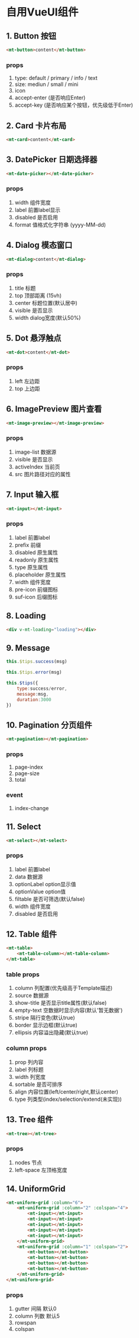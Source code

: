 # 自用VueUI组件

## 1. Button 按钮
```html
<mt-button>content</mt-button>
```
### props
1. type: default / primary / info / text
2. size: mediun / small / mini
3. icon
4. accept-enter (是否响应Enter)
5. accept-key (是否响应某个按钮，优先级低于Enter)

## 2. Card 卡片布局
```html
<mt-card>content</mt-card>
```

## 3. DatePicker 日期选择器
```html
<mt-date-picker></mt-date-picker>
```
### props
1. width 组件宽度
2. label 前置label显示
3. disabled 是否启用
4. format 值格式化字符串 (yyyy-MM-dd)

## 4. Dialog 模态窗口
```html
<mt-dialog>content</mt-dialog>
```
### props
1. title 标题
2. top 顶部距离 (15vh)
3. center 标题位置(默认居中)
4. visible 是否显示
5. width dialog宽度(默认50%)

## 5. Dot 悬浮触点
```html
<mt-dot>content</mt-dot>
```
### props
1. left 左边距
2. top 上边距

## 6. ImagePreview 图片查看
```html
<mt-image-preview></mt-image-preview>
```
### props
1. image-list 数据源
2. visible 是否显示
3. activeIndex 当前页
4. src 图片路径对应的属性

## 7. Input 输入框
```html
<mt-input></mt-input>
```
### props
1. label 前置label
2. prefix 前缀
3. disabled 原生属性
4. readonly 原生属性
5. type 原生属性
6. placeholder 原生属性
7. width 组件宽度
8. pre-icon 前缀图标
9. suf-icon 后缀图标

## 8. Loading
```html
<div v-mt-loading="loading"></div>
```

## 9. Message
``` JavaScript
this.$tips.success(msg)

this.$tips.error(msg)

this.$tips({
    type:success/error,
    message:msg,
    duration:3000
})
```

## 10. Pagination 分页组件
```html
<mt-pagination></mt-pagination>
```
### props
1. page-index
2. page-size
3. total
### event
1. index-change

## 11. Select
```html
<mt-select></mt-select>
```
### props
1. label 前置label
2. data 数据源
3. optionLabel option显示值
4. optionValue option值
5. filtable 是否可筛选(默认false)
6. width 组件宽度
7. disabled 是否启用

## 12. Table 组件
``` HTML
<mt-table>
    <mt-table-column></mt-table-column>
</mt-table>
```
### table props
1. column 列配置(优先级高于Template描述)
2. source 数据源
3. show-title 是否显示title属性(默认false)
4. empty-text 空数据时显示内容(默认'暂无数据')
5. stripe 隔行变色(默认true)
6. border 显示边框(默认true)
7. ellipsis 内容溢出隐藏(默认true)

### column props
1. prop 列内容
2. label 列标题
3. width 列宽度
4. sortable 是否可排序
5. align 内容位置(left/center/right,默认center)
6. type 列类型(index/selection/extend(未实现))

## 13. Tree 组件
```html
<mt-tree></mt-tree>
```
### props
1. nodes 节点
2. left-space 左顶格宽度

## 14. UniformGrid
```HTML
<mt-uniform-grid :column="6">
    <mt-uniform-grid :column="2" :colspan="4">
        <mt-input></mt-input>
        <mt-input></mt-input>
        <mt-input></mt-input>
        <mt-input></mt-input>
        <mt-input></mt-input>
    </mt-uniform-grid>
    <mt-uniform-grid :column="1" :colspan="2">
        <mt-button></mt-button>
        <mt-button></mt-button>
        <mt-button></mt-button>
        <mt-button></mt-button>
    </mt-uniform-grid>
</mt-uniform-grid>
```

### props
1. gutter 间隔 默认0
2. column 列数 默认5
3. rowspan
4. colspan
